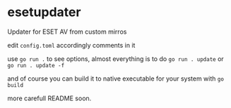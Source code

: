 # esetupdater
Updater for ESET AV from custom mirros

edit `config.toml` accordingly comments in it

use `go run .` to see options, almost everything is to do `go run . update` or `go run . update -f`

and of course you can build it to native executable for your system with `go build`

more carefull README soon.
